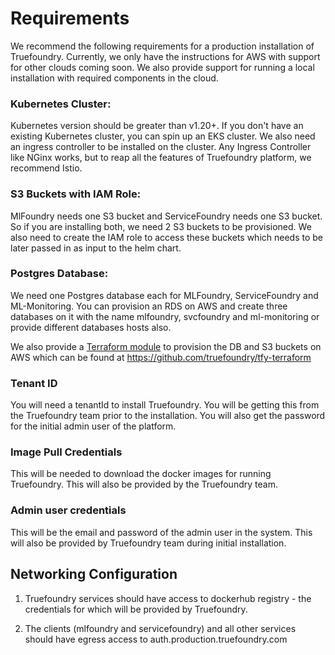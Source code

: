 # Requirements

We recommend the following requirements for a production installation of Truefoundry. Currently, we only have the instructions for AWS
with support for other clouds coming soon. We also provide support for running a local installation with required components in the cloud. 

### Kubernetes Cluster:

Kubernetes version should be greater than v1.20+. If you don't have an existing Kubernetes cluster, you can spin up an 
EKS cluster. We also need an ingress controller to be installed on the cluster. Any Ingress Controller like NGinx works, 
but to reap all the features of Truefoundry platform, we recommend Istio.

### S3 Buckets with IAM Role:

MlFoundry needs one S3 bucket and ServiceFoundry needs one S3 bucket. So if you are installing both, we need 2 S3 buckets to be provisioned. We also need to create the IAM role to access these buckets which needs to be later passed in as input
to the helm chart.

### Postgres Database:

We need one Postgres database each for MLFoundry, ServiceFoundry and ML-Monitoring. You can provision an RDS on AWS and create three databases on it with the name mlfoundry, svcfoundry and ml-monitoring or provide different databases hosts also. 

We also provide a [Terraform module](https://github.com/truefoundry/tfy-terraform) to provision the DB and S3 buckets on AWS which can be found at https://github.com/truefoundry/tfy-terraform

### Tenant ID 

You will need a tenantId to install Truefoundry. You will be getting this from the Truefoundry team prior to the installation. You will also get the password for the initial admin user of the platform. 

### Image Pull Credentials

This will be needed to download the docker images for running Truefoundry. This will also be provided by the Truefoundry
team.

### Admin user credentials
This will be the email and password of the admin user in the system. This will also be provided by Truefoundry team
during initial installation.


## Networking Configuration
1. Truefoundry services should have access to dockerhub registry - the credentials for which will be provided by Truefoundry.

2. The clients (mlfoundry and servicefoundry) and all other services should have egress access to auth.production.truefoundry.com